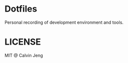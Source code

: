 Dotfiles
==
Personal recording of development environment and tools.


LICENSE
==
MIT @ Calvin Jeng
